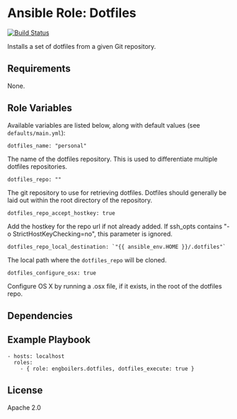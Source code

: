 # Ansible Role: Dotfiles

[![Build Status](https://travis-ci.org/engboilers/ansible-role-dotfiles.svg?branch=master)](https://travis-ci.org/engboilers/ansible-role-dotfiles)

Installs a set of dotfiles from a given Git repository.

## Requirements

None.

## Role Variables

Available variables are listed below, along with default values (see `defaults/main.yml`):

    dotfiles_name: "personal"

The name of the dotfiles repository. This is used to differentiate multiple dotfiles
repositories.

    dotfiles_repo: ""

The git repository to use for retrieving dotfiles. Dotfiles should generally be laid out within the root directory of the repository.

    dotfiles_repo_accept_hostkey: true

Add the hostkey for the repo url if not already added. If ssh_opts contains "-o StrictHostKeyChecking=no", this parameter is ignored.

    dotfiles_repo_local_destination: `"{{ ansible_env.HOME }}/.dotfiles"`

The local path where the `dotfiles_repo` will be cloned.

    dotfiles_configure_osx: true

Configure OS X by running a .osx file, if it exists, in the root of the dotfiles repo.

## Dependencies


## Example Playbook

    - hosts: localhost
      roles:
        - { role: engboilers.dotfiles, dotfiles_execute: true }

## License

Apache 2.0
